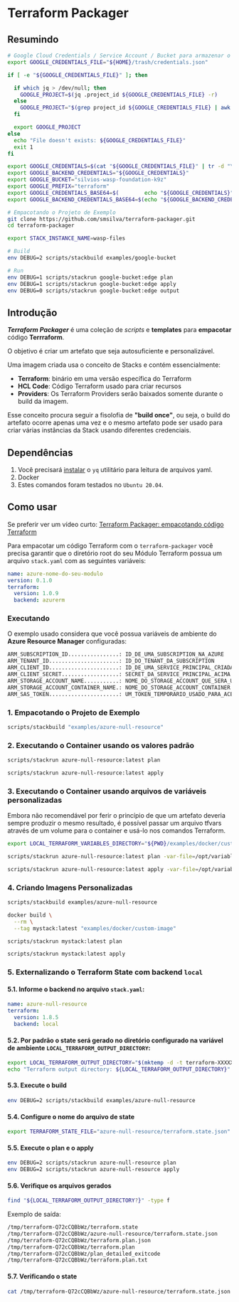 # Terraform Packager

## Resumindo

```bash
# Google Cloud Credentials / Service Account / Bucket para armazenar o Terraform State
export GOOGLE_CREDENTIALS_FILE="${HOME}/trash/credentials.json"

if [ -e "${GOOGLE_CREDENTIALS_FILE}" ]; then

  if which jq > /dev/null; then
    GOOGLE_PROJECT=$(jq .project_id ${GOOGLE_CREDENTIALS_FILE} -r)
  else
    GOOGLE_PROJECT="$(grep project_id ${GOOGLE_CREDENTIALS_FILE} | awk -F '"' '{ print $4 }')"
  fi

  export GOOGLE_PROJECT
else
  echo "File doesn't exists: ${GOOGLE_CREDENTIALS_FILE}"
  exit 1
fi

export GOOGLE_CREDENTIALS=$(cat "${GOOGLE_CREDENTIALS_FILE}" | tr -d "\n")
export GOOGLE_BACKEND_CREDENTIALS="${GOOGLE_CREDENTIALS}"
export GOOGLE_BUCKET="silvios-wasp-foundation-k9z"
export GOOGLE_PREFIX="terraform"
export GOOGLE_CREDENTIALS_BASE64=$(        echo "${GOOGLE_CREDENTIALS}"         | base64 | tr -d "\n")
export GOOGLE_BACKEND_CREDENTIALS_BASE64=$(echo "${GOOGLE_BACKEND_CREDENTIALS}" | base64 | tr -d "\n")

# Empacotando o Projeto de Exemplo
git clone https://github.com/smsilva/terraform-packager.git
cd terraform-packager

export STACK_INSTANCE_NAME=wasp-files

# Build
env DEBUG=2 scripts/stackbuild examples/google-bucket 

# Run
env DEBUG=1 scripts/stackrun google-bucket:edge plan 
env DEBUG=1 scripts/stackrun google-bucket:edge apply
env DEBUG=0 scripts/stackrun google-bucket:edge output
```

## Introdução

**_Terraform Packager_** é uma coleção de _scripts_ e **templates** para **empacotar** código **Terrraform**.

O objetivo é criar um artefato que seja autosuficiente e personalizável.

Uma imagem criada usa o conceito de Stacks e contém essencialmente:

- **Terraform**: binário em uma versão específica do Terraform
- **HCL Code**: Código Terraform usado para criar recursos
- **Providers**: Os Terraform Providers serão baixados somente durante o build da imagem.

Esse conceito procura seguir a fisolofia de **"build once"**, ou seja, o build do artefato ocorre apenas uma vez e o mesmo artefato pode ser usado para criar várias instâncias da Stack usando diferentes credenciais.

## Dependências

1. Você precisará [instalar](https://github.com/smsilva/linux/blob/master/scripts/utilities/yq/install.sh) o `yq` utilitário para leitura de arquivos yaml.
2. Docker
3. Estes comandos foram testados no `Ubuntu 20.04`.

## Como usar

Se preferir ver um vídeo curto: [Terraform Packager: empacotando código Terraform](https://youtu.be/DDpqmtHY0Aw)

Para empacotar um código Terraform com o `terraform-packager` você precisa garantir que o diretório root do seu Módulo Terraform possua um arquivo `stack.yaml` com as seguintes variáveis:

```yaml
name: azure-nome-do-seu-modulo
version: 0.1.0
terraform:
  version: 1.0.9
  backend: azurerm
```

### Executando

O exemplo usado considera que você possua variáveis de ambiente do **Azure Resource Manager** configuradas:

```bash
ARM_SUBSCRIPTION_ID................: ID_DE_UMA_SUBSCRIPTION_NA_AZURE
ARM_TENANT_ID......................: ID_DO_TENANT_DA_SUBSCRIPTION
ARM_CLIENT_ID......................: ID_DE_UMA_SERVICE_PRINCIPAL_CRIADA_PARA_USO_COM_TERRAFORM
ARM_CLIENT_SECRET..................: SECRET_DA_SERVICE_PRINCIPAL_ACIMA
ARM_STORAGE_ACCOUNT_NAME...........: NOME_DO_STORAGE_ACCOUNT_QUE_SERA_USADO_PARA_ARMAZENAR_O_TFSTATE
ARM_STORAGE_ACCOUNT_CONTAINER_NAME.: NOME_DO_STORAGE_ACCOUNT_CONTAINER
ARM_SAS_TOKEN......................: UM_TOKEN_TEMPORARIO_USADO_PARA_ACESSAR_A_STORAGE_ACCOUNTS
```

### 1. Empacotando o Projeto de Exemplo

```bash
scripts/stackbuild "examples/azure-null-resource"
```

### 2. Executando o Container usando os valores padrão

```bash
scripts/stackrun azure-null-resource:latest plan
```

```bash
scripts/stackrun azure-null-resource:latest apply
```

### 3. Executando o Container usando arquivos de variáveis personalizadas

Embora não recomendável por ferir o princípio de que um artefato deveria sempre produzir o mesmo resultado, é possível passar um arquivo tfvars através de um volume para o container e usá-lo nos comandos Terraform.

```bash
export LOCAL_TERRAFORM_VARIABLES_DIRECTORY="${PWD}/examples/docker/custom-image"

scripts/stackrun azure-null-resource:latest plan -var-file=/opt/variables/terraform.tfvars
```

```bash
scripts/stackrun azure-null-resource:latest apply -var-file=/opt/variables/terraform.tfvars -auto-approve
```

### 4. Criando Imagens Personalizadas

```bash
scripts/stackbuild examples/azure-null-resource

docker build \
  --rm \
  --tag mystack:latest "examples/docker/custom-image"
```

```bash
scripts/stackrun mystack:latest plan
```

```bash
scripts/stackrun mystack:latest apply
```

### 5. Externalizando o Terraform State com backend `local`

#### 5.1. Informe o backend no arquivo `stack.yaml`:

```yaml
name: azure-null-resource
terraform:
  version: 1.8.5
  backend: local
```

#### 5.2. Por padrão o state será gerado no diretório configurado na variável de ambiente `LOCAL_TERRAFORM_OUTPUT_DIRECTORY`:

```bash
export LOCAL_TERRAFORM_OUTPUT_DIRECTORY="$(mktemp -d -t terraform-XXXXXXXXXX)"
echo "Terraform output directory: ${LOCAL_TERRAFORM_OUTPUT_DIRECTORY}"
```

#### 5.3. Execute o build

```bash
env DEBUG=2 scripts/stackbuild examples/azure-null-resource
```

#### 5.4. Configure o nome do arquivo de state

```bash
export TERRAFORM_STATE_FILE="azure-null-resource/terraform.state.json"
```

#### 5.5. Execute o plan e o apply

```bash
env DEBUG=2 scripts/stackrun azure-null-resource plan
env DEBUG=2 scripts/stackrun azure-null-resource apply
```

#### 5.6. Verifique os arquivos gerados

```bash
find "${LOCAL_TERRAFORM_OUTPUT_DIRECTORY?}" -type f
```

Exemplo de saída:

```bash
/tmp/terraform-Q72cCQBbWz/terraform.state
/tmp/terraform-Q72cCQBbWz/azure-null-resource/terraform.state.json
/tmp/terraform-Q72cCQBbWz/terraform.plan.json
/tmp/terraform-Q72cCQBbWz/terraform.plan
/tmp/terraform-Q72cCQBbWz/plan_detailed_exitcode
/tmp/terraform-Q72cCQBbWz/terraform.plan.txt
```

#### 5.7. Verificando o state

```bash
cat /tmp/terraform-Q72cCQBbWz/azure-null-resource/terraform.state.json
```

